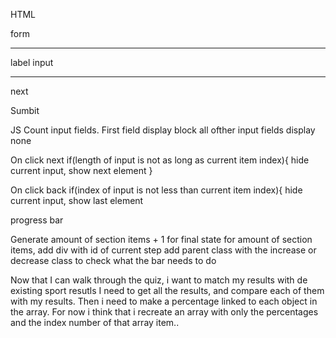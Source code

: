 HTML

form

---

label
input

---

next

Sumbit

JS
Count input fields.
First field display block
all ofther input fields display none

On click next
if(length of input is not as long as current item index){
hide current input, show next element
}

On click back
if(index of input is not less than current item index){
hide current input, show last element

progress bar

Generate amount of section items + 1 for final state
for amount of section items, add div with id of current step
add parent class with the increase or decrease class to check what the bar needs to do

Now that I can walk through the quiz, i want to match my results with de existing sport resutls
I need to get all the results, and compare each of them with my results. Then i need to make a percentage linked to each object in the array. For now i think that i recreate an array with only the percentages and the index number of that array item..

